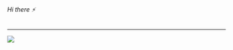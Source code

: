###### Hi there ⚡
---
![](https://github-readme-stats.vercel.app/api?username=YYM-cn&hide=prs,issues,contribs&show_icons=true&include_all_commits=true)
